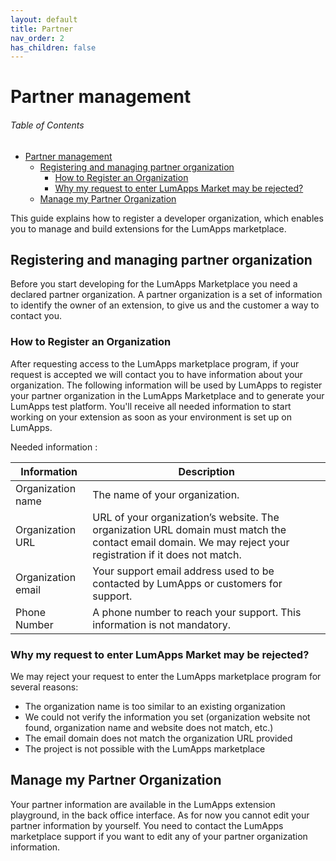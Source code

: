 ```yaml
---
layout: default
title: Partner
nav_order: 2
has_children: false
---
```


# Partner management

<h6>Table of Contents</h6>

- [Partner management](#partner-management)
  - [Registering and managing partner organization](#registering-and-managing-partner-organization)
    - [How to Register an Organization](#how-to-register-an-organization)
    - [Why my request to enter LumApps Market may be rejected?](#why-my-request-to-enter-lumapps-market-may-be-rejected)
  - [Manage my Partner Organization](#manage-my-partner-organization)

This guide explains how to register a developer organization, which enables you to manage and build extensions for the LumApps marketplace. 


## Registering and managing partner organization
Before you start developing for the LumApps Marketplace you need a declared partner organization.
A partner organization is a set of information to identify the owner of an extension, to give us and the customer a way to contact you.

### How to Register an Organization
After requesting access to the LumApps marketplace program, if your request is accepted we will contact you to have information about your organization. 
The following information will be used by LumApps to register your partner organization in the LumApps Marketplace and to generate your LumApps test platform.
You'll receive all needed information to start working on your extension as soon as your environment is set up on LumApps.

Needed information : 

| Information        | Description                                                                                                                                                |
| ------------------ | ---------------------------------------------------------------------------------------------------------------------------------------------------------- |
| Organization name  | The name of your organization.                                                                                                                             |
| Organization URL   | URL of your organization’s website. The organization URL domain must match the contact email domain. We may reject your registration if it does not match. |
| Organization email | Your support email address used to be contacted by LumApps or customers for support.                                                                        |
| Phone Number       | A phone number to reach your support. This information is not mandatory.                                                                                   |

### Why my request to enter LumApps Market may be rejected?
We may reject your request to enter the LumApps marketplace program for several reasons: 
 - The organization name is too similar to an existing organization
 - We could not verify the information you set (organization website not found, organization name and website does not match, etc.)
 - The email domain does not match the organization URL provided
 - The project is not possible with the LumApps marketplace

## Manage my Partner Organization
Your partner information are available in the LumApps extension playground, in the back office interface.
As for now you cannot edit your partner information by yourself. You need to contact the LumApps marketplace support if you want to edit any of your partner organization information.   
